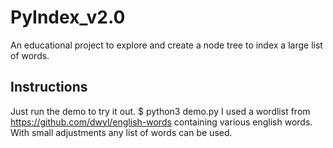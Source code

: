 # PyIndex_v2.0
An educational project to explore and create a node tree to index a large list of words.

## Instructions
Just run the demo to try it out.
$ python3 demo.py
I used a wordlist from https://github.com/dwyl/english-words containing various english words. With small adjustments any list of words can be used.
